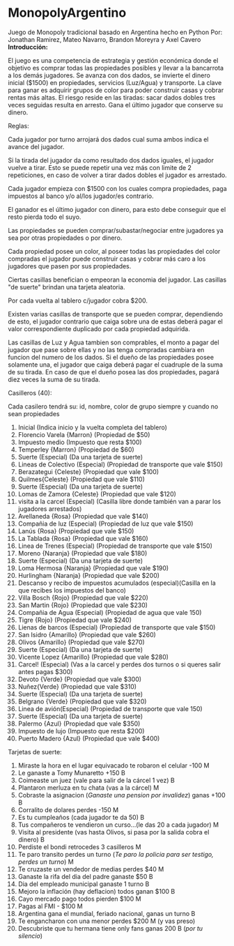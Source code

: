 # MonopolyArgentino
Juego de Monopoly tradicional basado en Argentina hecho en Python
Por: Jonathan Ramirez, Mateo Navarro, Brandon Moreyra  y Axel Cavero
**Introducción:**

El juego es una competencia de estrategia y gestión económica donde el objetivo es comprar todas las propiedades posibles y llevar a la bancarrota a los demás jugadores.
Se avanza con dos dados, se invierte el dinero inicial ($1500) en propiedades, servicios (Luz/Agua) y transporte. La clave para ganar es adquirir grupos de color para poder construir casas y cobrar rentas más altas. El riesgo reside en las tiradas: sacar dados dobles tres veces seguidas resulta en arresto. Gana el último jugador que conserve su dinero.

Reglas:

Cada jugador por turno arrojará dos dados cual suma ambos indica el avance del jugador.

Si la tirada del jugador da como resultado dos dados iguales, el jugador vuelve a tirar. 
Esto se puede repetir una vez más con limite de 2 repeticiones, en caso de volver a tirar dados dobles el jugador es arrestado.

Cada jugador empieza con $1500 con los cuales compra propiedades, paga impuestos al banco y/o al/los jugador/es contrario.

El ganador es el último jugador con dinero, para esto debe conseguir que el resto pierda todo el suyo. 

Las propiedades se pueden comprar/subastar/negociar entre jugadores ya sea por otras propiedades o por dinero.

Cada propiedad posee un color, al poseer todas las propiedades del color compradas el jugador puede construir casas y cobrar más caro a los jugadores que pasen por sus propiedades.

Ciertas casillas benefician o empeoran la economia del jugador. Las casillas "de suerte" brindan una tarjeta aleatoria.

Por cada vuelta al tablero c/jugador cobra $200.

Existen varias casillas de transporte que se pueden comprar, dependiendo de esto, el jugador contrario que caiga sobre una de estas deberá pagar el valor correspondiente duplicado por cada propiedad adquirida.

Las casillas de Luz y Agua tambien son comprables, el monto a pagar del jugador que pase sobre ellas y no las tenga compradas cambiara en funcion del numero de los dados. Si el dueño de las propiedades posee solamente una, el jugador que caiga deberá pagar el cuadruple de la suma de su tirada. En caso de que el dueño posea las dos propiedades, pagará diez veces la suma de su tirada.

Casilleros (40):

Cada casilero tendrá su: id, nombre, color de grupo
siempre y cuando no sean propiedades

1) Inicial (Indica inicio y la vuelta completa del tablero)
2) Florencio Varela {Marron} (Propiedad de $50)
3) Impuesto medio (Impuesto que resta $100)
4) Temperley {Marron} (Propiedad de $60)
5) Suerte (Especial) (Da una tarjeta de suerte)
6) Lineas de Colectivo (Especial) (Propiedad de transporte que vale $150)
7) Berazategui {Celeste} (Propiedad que vale $100)
8) Quilmes{Celeste} (Propiedad que vale $110)
9) Suerte (Especial) (Da una tarjeta de suerte)
10) Lomas de Zamora {Celeste} (Propiedad que vale $120)
11) visita a la carcel (Especial) (Casilla libre donde también van a parar los jugadores arrestados)
12) Avellaneda {Rosa} (Propiedad que vale $140)
13) Compañia de luz (Especial) (Propiedad de luz que vale $150)
14) Lanús {Rosa} (Propiedad que vale $150)
15) La Tablada {Rosa} (Propiedad que vale $160)
16) Linea de Trenes (Especial) (Propiedad de transporte que vale $150)
17) Moreno {Naranja} (Propiedad que vale $180)
18) Suerte (Especial) (Da una tarjeta de suerte)
19) Loma Hermosa {Naranja} (Propiedad que vale $190)
20) Hurlingham {Naranja} (Propiedad que vale $200)
21) Descanso y recibo de impuestos acumulados (especial)(Casilla en la que recibes los impuestos del banco)
22) Villa Bosch {Rojo} (Propiedad que vale $220)
23) San Martin {Rojo} (Propiedad que vale $230)
24) Compañia de Agua (Especial) (Propiedad de agua que vale 150)
25) Tigre {Rojo} (Propiedad que vale $240)
26) Lienas de barcos (Especial) (Propiedad de transporte que vale $150)
27) San Isidro {Amarillo} (Propiedad que vale $260)
28) Olivos {Amarillo} (Propiedad que vale $270)
29) Suerte (Especial) (Da una tarjeta de suerte)
30) Vicente Lopez {Amarillo} (Propiedad que vale $280)
31) Carcel! (Especial) (Vas a la carcel y perdes dos turnos o si queres salir antes pagas $300) 
32) Devoto {Verde} (Propiedad que vale $300)
33) Nuñez{Verde} (Propiedad que vale $310)
34) Suerte (Especial) (Da una tarjeta de suerte)
35) Belgrano {Verde} (Propiedad que vale $320)
36) Linea de avión(Especial) (Propiedad de transporte que vale 150)
37) Suerte (Especial) (Da una tarjeta de suerte)
38) Palermo {Azul} (Propiedad que vale $350)
39) Impuesto de lujo (Impuesto que resta $200)
40) Puerto Madero {Azul} (Propiedad que vale $400)

Tarjetas de suerte:
1) Miraste la hora en el lugar equivacado te robaron el celular -100 M
2) Le ganaste a Tomy Munaretto +150 B
3) Coimeaste un juez (vale para salir de la cárcel 1 vez) B
4) Plantaron merluza en tu chata (vas a la cárcel) M
5) Cobraste la asignacion (*Ganaste una pension por invalidez*) ganas  +100 B
6) Corralito de dolares perdes -150 M
7) Es tu cumpleaños (cada jugador te da 50) B 
8) Tus compañeros te vendieron un curso...(le das 20 a cada jugador) M
9) Visita al presidente (vas hasta Olivos, si pasa por la salida cobra el dinero) B
10) Perdiste el bondi retrocedes 3 casilleros M
11) Te paro transito perdes un turno (*Te paro la policia para ser testigo, perdes un turno*) M
12) Te cruzaste un vendedor de medias perdes $40 M
13) Ganaste la rifa del dia del padre ganaste $50 B
14) Dia del empleado municipal ganaste 1 turno B
15) Mejoro la inflación (hay deflacion) todos ganan $100 B
16) Cayo mercado pago todos pierden $100 M
17) Pagas al FMI - $100 M 
18) Argentina gana el mundial, feriado nacional, ganas un turno B
19) Te engancharon con una menor perdes $200 M (y vas preso)
20) Descubriste que tu hermana tiene only fans ganas 200 B (*por tu silencio*)

